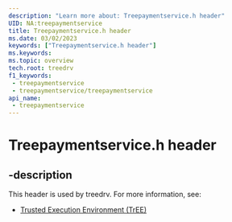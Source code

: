 ```yaml
---
description: "Learn more about: Treepaymentservice.h header"
UID: NA:treepaymentservice
title: Treepaymentservice.h header
ms.date: 03/02/2023
keywords: ["Treepaymentservice.h header"]
ms.keywords: 
ms.topic: overview
tech.root: treedrv
f1_keywords:
 - treepaymentservice
 - treepaymentservice/treepaymentservice
api_name:
 - treepaymentservice
---
```


# Treepaymentservice.h header

## -description

This header is used by treedrv. For more information, see:

- [Trusted Execution Environment (TrEE)](../_treedrv/index.md)
